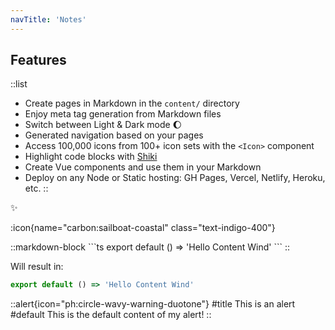 ```yaml
---
navTitle: 'Notes'
---
```


## Features

::list
- Create pages in Markdown in the `content/` directory
- Enjoy meta tag generation from Markdown files
- Switch between Light & Dark mode :moon:
- Generated navigation based on your pages
- Access 100,000 icons from 100+ icon sets with the `<Icon>` component
- Highlight code blocks with [Shiki](https://shiki.matsu.io)
- Create Vue components and use them in your Markdown
- Deploy on any Node or Static hosting: GH Pages, Vercel, Netlify, Heroku, etc.
::

:sparkles:

:icon{name="carbon:sailboat-coastal" class="text-indigo-400"}


::markdown-block
\```ts
export default () => 'Hello Content Wind'
\```
::

Will result in:

```ts
export default () => 'Hello Content Wind'
```

::alert{icon="ph:circle-wavy-warning-duotone"}
#title
This is an alert
#default
This is the default content of my alert!
::
